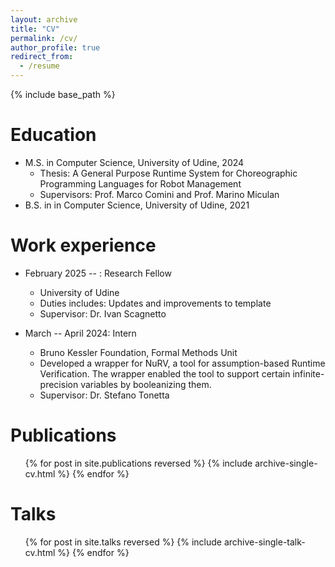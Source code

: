 ```yaml
---
layout: archive
title: "CV"
permalink: /cv/
author_profile: true
redirect_from:
  - /resume
---
```


{% include base_path %}

Education
======
* M.S. in Computer Science, University of Udine, 2024
  * Thesis: A General Purpose Runtime System for Choreographic Programming Languages for Robot Management
  * Supervisors: Prof. Marco Comini and Prof. Marino Miculan
* B.S. in in Computer Science, University of Udine, 2021

Work experience
======
* February 2025 -- : Research Fellow
  * University of Udine
  * Duties includes: Updates and improvements to template
  * Supervisor: Dr. Ivan Scagnetto

* March -- April 2024: Intern
  * Bruno Kessler Foundation, Formal Methods Unit
  * Developed a wrapper for NuRV, a tool for assumption-based Runtime Verification. The wrapper enabled the tool to support certain infinite-precision variables by booleanizing them. 
  * Supervisor: Dr. Stefano Tonetta

Publications
======
  <ul>{% for post in site.publications reversed %}
    {% include archive-single-cv.html %}
  {% endfor %}</ul>
  
Talks
======
  <ul>{% for post in site.talks reversed %}
    {% include archive-single-talk-cv.html  %}
  {% endfor %}</ul>
